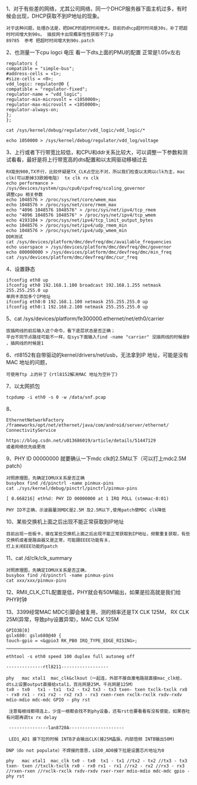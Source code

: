
1、对于有些差的网络，尤其公司网络，同一个DHCP服务器下面主机过多，有时候会出现，DHCP获取不到IP地址的现象。

```
对于这种问题，处理办法是，把DHCP的超时时间增大。目前的dhcp超时时间是30s，补丁把超时时间增大到90s。 插拔网卡出现概率性性获取不了ip
89785  参考 把超时时间增大到90s.patch
```
2、也测量一下cpu logci 电压 看一下dts上面的PMU的配置 正常是1.05v左右
```
regulators {
compatible = "simple-bus";
#address-cells = <1>;
#size-cells = <0>;
vdd_logic: regulator@0 {
compatible = "regulator-fixed";
regulator-name = "vdd_logic";
regulator-min-microvolt = <1050000>;
regulator-max-microvolt = <1050000>;
regulator-always-on;
};
};

cat /sys/kernel/debug/regulator/vdd_logic/vdd_logic/*

echo 1050000 > /sys/kernel/debug/regulator/vdd_log/voltage
```

3、上行或者下行带宽比较低，和CPU和ddr关系比较大，可以调整一下参数和测试看看，最好是将上行带宽高的dts配置和以太网驱动移植过去
```
RX能到900,TX不行，比较怀疑是TX_CLK占空比不对，所以我们检查以太网以clk为主，mac clk(可以断掉33欧姆电阻)  tx clk rx clk
echo performance > /sys/devices/system/cpu/cpu0/cpufreq/scaling_governor
调整cpu 相关参数
echo 1048576 > /proc/sys/net/core/wmem_max
echo 1048576 > /proc/sys/net/core/rmem_max
echo "4096 1048576 1048576" > /proc/sys/net/ipv4/tcp_rmem
echo "4096 1048576 1048576" > /proc/sys/net/ipv4/tcp_wmem
echo 4193104 > /proc/sys/net/ipv4/tcp_limit_output_bytes
echo 1048576 > /proc/sys/net/ipv4/udp_rmem_min
echo 1048576 > /proc/sys/net/ipv4/udp_wmem_min
DDR测试
cat /sys/devices/platform/dmc/devfreq/dmc/available_frequencies
echo userspace > /sys/devices/platform/dmc/devfreq/dmc/governor
echo 800000000 > /sys/devices/platform/dmc/devfreq/dmc/min_freq
cat /sys/devices/platform/dmc/devfreq/dmc/cur_freq
```
4、设置静态
```
ifconfig eth0 up
ifconfig eth0 192.168.1.100 broadcast 192.168.1.255 netmask 255.255.255.0 up
单网卡添加多个IP地址
ifconfig eth0:0 192.168.1.100 netmask 255.255.255.0 up
ifconfig eth0:1 192.168.2.100 netmask 255.255.255.0 up
```
5、cat /sys/devices/platform/fe300000.ethernet/net/eth0/carrier
```
拔插网线的前后输入这个命令，看下底层状态是否正确；
平台不同节点路径可能不一样，在sys下面输入find -name "carrier" 没插网线的时候是0 ，插网线的时候是1
```
6、rtl8152有自带驱动的kernel/drivers/net/usb，无法拿到IP 地址，可能是没有MAC 地址的问题，
```
可使用ftp 上的补丁《rtl8152解决MAC 地址为空补丁》
```
7、以太网抓包
```
tcpdump -i eth0 -s 0 -w /data/snf.pcap
```
8、
```
EthernetNetworkFactory  /frameworks/opt/net/ethernet/java/com/android/server/ethernet/
ConnectivityService

https://blog.csdn.net/u013686019/article/details/51447129
或者网络优先级更改
```

9、PHY ID 00000000 就要确认一下mdc clk的2.5M以下（可以打上mdc2.5M patch）
```
对照原理图，先确定IOMUX关系是否正确
busybox find /d/pinctrl -name pinmux-pins
cat ./sys/kernel/debug/pinctrl/pinctrl/pinmux-pins

[ 0.668216] eth%d: PHY ID 00000000 at 1 IRQ POLL (stmmac-0:01)

PHY ID不正确，示波器量测MDC是2.5M 及2.5M以下,使用patch使MDC clk降低
```
10、某些交换机上面之后出现不能正常获取到IP地址
```
目前出现一些板卡，接在某些交换机上面之后出现不能正常获取到IP地址，频繁重复获取，有些交换机或者是路由器又是正常，可能跟EEEE功能有关，
打上关闭EEE功能的patch
```

11、cat /d/clk/clk_summary
```
对照原理图，先确定IOMUX关系是否正确，
busybox find /d/pinctrl -name pinmux-pins
cat xxx/xxx/pinmux-pins
```

12、RMII_CLK_CTL配置是低，PHY就会有50M输出，如果是拉高就是我们给PHY时钟

13、3399经常MAC MDC引脚会被复用，测的频率还是TX CLK 125M， RX CLK 25M(异常，导致phy设置异常)，MAC CLK 125M
```
GPIO3B[0]
gslx680: gslx680@40 {
touch-gpio = <&gpio3 RK_PB0 IRQ_TYPE_EDGE_RISING>; 
```

----------------------------------------------------------------



```
ethtool -s eth0 speed 100 duplex full autoneg off

--------------rtl8211------------------

phy   mac xtal1  mac_clk&clkout（一起连，外部不接自激电路就直接mac_clk给，dts上设置output直接给xtal1，百兆网是25M，千兆网是125M）
tx0 - tx0   tx1 - tx1  tx2 - tx2 tx3 - tx3 txen- txen txclk-txclk rx0 - rx0 rx1 - rx1 rx2 - rx2 rx3 - rx3 rxen-rxen rxclk-rxclk rxdv-rxdv mdio-mdio mdc-mdc GPIO - phy rst
 
 注意每根线都得连上，少连一根都会找不到phy设备，还有rst也要看看有没有使能，如果吞吐有问题再调tx rx delay
 
 ---------------lan8720A---------------------
 
 LED1_AD1 接下拉的时候 INTB才会输出CLK(接25M晶振，内部倍频 INTB输出50M) 

DNP（do not populate）不焊接的意思，LED0_AD0接下拉是设置芯片地址为0

phy   mac xtal1  mac_clk tx0 - tx0  tx1 - tx1 //tx2 - tx2 //tx3 - tx3 txen- txen //txclk-txclk rx0 - rx0 rx1 - rx1 //rx2 - rx2 //rx3 - rx3 //rxen-rxen //rxclk-rxclk rxdv-rxdv rxer-rxer mdio-mdio mdc-mdc gpio - phy rst

```
 
 
 
 
 
